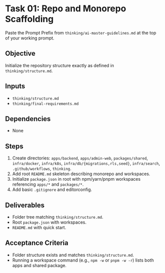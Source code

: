 # Task 01: Repo and Monorepo Scaffolding

Paste the Prompt Prefix from `thinking/ai-master-guidelines.md` at the top of your working prompt.

## Objective
Initialize the repository structure exactly as defined in `thinking/structure.md`.

## Inputs
- `thinking/structure.md`
- `thinking/final-requirements.md`

## Dependencies
- None

## Steps
1. Create directories: `apps/backend`, `apps/admin-web`, `packages/shared`, `infra/docker`, `infra/k8s`, `infra/db/{migrations,rls,seed}`, `infra/search`, `.github/workflows`, `thinking`.
2. Add root `README.md` skeleton describing monorepo and workspaces.
3. Initialize `package.json` in root with npm/yarn/pnpm workspaces referencing `apps/*` and `packages/*`.
4. Add basic `.gitignore` and editorconfig.

## Deliverables
- Folder tree matching `thinking/structure.md`.
- Root `package.json` with workspaces.
- `README.md` with quick start.

## Acceptance Criteria
- Folder structure exists and matches `thinking/structure.md`.
- Running a workspace command (e.g., `npm -w` or `pnpm -w -r`) lists both apps and shared package.
